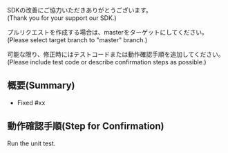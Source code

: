 SDKの改善にご協力いただきありがとうございます。  
(Thank you for your support our SDK.)

プルリクエストを作成する場合は、masterをターゲットにしてください。  
(Please select target branch to "master" branch.)

可能な限り、修正時にはテストコードまたは動作確認手順を追加してください。  
(Please include test code or describe confirmation steps as possible.)

## 概要(Summary)

- Fixed #xx

## 動作確認手順(Step for Confirmation)

Run the unit test.
